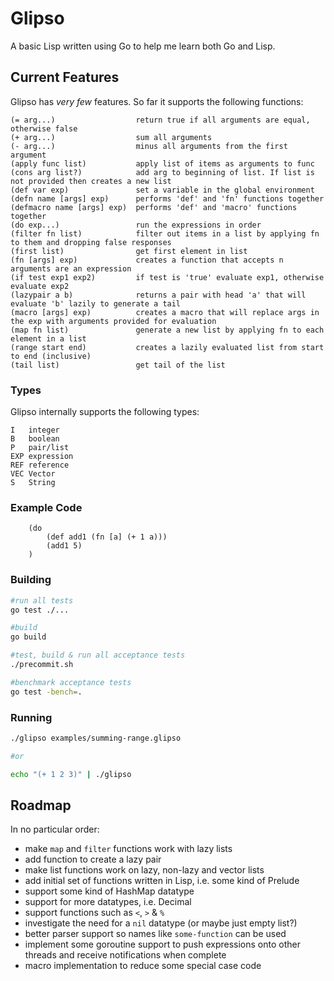 # Glipso

A basic Lisp written using Go to help me learn both Go and Lisp.

## Current Features

Glipso has *very few* features. So far it supports the following functions:

```
(= arg...)                  return true if all arguments are equal, otherwise false
(+ arg...)                  sum all arguments
(- arg...)                  minus all arguments from the first argument
(apply func list)           apply list of items as arguments to func
(cons arg list?)            add arg to beginning of list. If list is not provided then creates a new list
(def var exp)               set a variable in the global environment
(defn name [args] exp)      performs 'def' and 'fn' functions together
(defmacro name [args] exp)  performs 'def' and 'macro' functions together
(do exp...)                 run the expressions in order
(filter fn list)            filter out items in a list by applying fn to them and dropping false responses
(first list)                get first element in list
(fn [args] exp)             creates a function that accepts n arguments are an expression
(if test exp1 exp2)         if test is 'true' evaluate exp1, otherwise evaluate exp2
(lazypair a b)              returns a pair with head 'a' that will evaluate 'b' lazily to generate a tail
(macro [args] exp)          creates a macro that will replace args in the exp with arguments provided for evaluation
(map fn list)               generate a new list by applying fn to each element in a list
(range start end)           creates a lazily evaluated list from start to end (inclusive)
(tail list)                 get tail of the list
```

### Types

Glipso internally supports the following types:
```
I   integer
B   boolean
P   pair/list
EXP expression
REF reference
VEC Vector
S   String
```

### Example Code
```
	(do
		(def add1 (fn [a] (+ 1 a)))
		(add1 5)
	)
```

### Building
```bash
#run all tests
go test ./...

#build
go build

#test, build & run all acceptance tests
./precommit.sh

#benchmark acceptance tests
go test -bench=.
```

### Running
```bash
./glipso examples/summing-range.glipso

#or

echo "(+ 1 2 3)" | ./glipso
```

## Roadmap

In no particular order:

* make `map` and `filter` functions work with lazy lists
* add function to create a lazy pair
* make list functions work on lazy, non-lazy and vector lists
* add initial set of functions written in Lisp, i.e. some kind of Prelude
* support some kind of HashMap datatype
* support for more datatypes, i.e. Decimal
* support functions such as `<`, `>` & `%`
* investigate the need for a `nil` datatype (or maybe just empty list?)
* better parser support so names like `some-function` can be used
* implement some goroutine support to push expressions onto other threads and receive notifications when complete
* macro implementation to reduce some special case code

